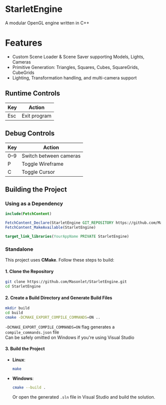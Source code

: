 # StarletEngine
A modular OpenGL engine written in C++

# Features
- Custom Scene Loader & Scene Saver supporting Models, Lights, Cameras
- Primitive Generation: Triangles, Squares, Cubes, SquareGrids, CubeGrids
- Lighting, Transformation handling, and multi-camera support

## Runtime Controls  
| **Key**       | **Action**             |
| ------------- | ---------------------- |
| Esc           | Exit program           |


## Debug Controls
| **Key**       | **Action**             |
| ------------- | ---------------------- |
| 0–9           | Switch between cameras |
| P             | Toggle Wireframe       |
| C             | Toggle Cursor          |

## Building the Project
### Using as a Dependency

```cmake
include(FetchContent)

FetchContent_Declare(StarletEngine GIT_REPOSITORY https://github.com/Masonlet/StarletEngine.git GIT_TAG main)
FetchContent_MakeAvailable(StarletEngine)

target_link_libraries(YourAppName PRIVATE StarletEngine)
```

### Standalone
This project uses **CMake**. Follow these steps to build:

#### 1. Clone the Repository
```bash
git clone https://github.com/Masonlet/StarletEngine.git
cd StarletEngine
```

#### 2. Create a Build Directory and Generate Build Files
```bash
mkdir build
cd build 
cmake -DCMAKE_EXPORT_COMPILE_COMMANDS=ON ..
```
`-DCMAKE_EXPORT_COMPILE_COMMANDS=ON` flag generates a `compile_commands.json` file  
Can be safely omitted on Windows if you're using Visual Studio

#### 3. Build the Project
- **Linux**:
  ```bash
  make
  ```

- **Windows**:
  ```bash
  cmake --build .
  ```
  Or open the generated `.sln` file in Visual Studio and build the solution.
